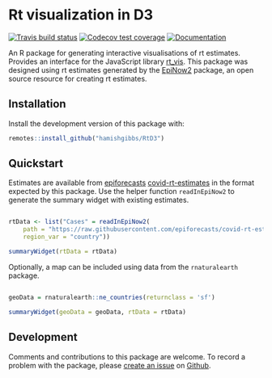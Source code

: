# Rt visualization in D3

[![Travis build status](https://travis-ci.com/hamishgibbs/RtD3.svg?branch=master)](https://travis-ci.com/hamishgibbs/RtD3)
[![Codecov test coverage](https://codecov.io/gh/hamishgibbs/RtD3/branch/master/graph/badge.svg)](https://codecov.io/gh/hamishgibbs/RtD3?branch=master)
[![Documentation](https://img.shields.io/badge/Package-documentation-lightgrey.svg?style=flat)](https://hamishgibbs.github.io/RtD3/)

An R package for generating interactive visualisations of rt estimates. Provides an interface for the JavaScript library [rt_vis](https://github.com/hamishgibbs/rt_vis). This package was designed using rt estimates generated by the [EpiNow2](https://epiforecasts.io/EpiNow2/) package, an open source resource for creating rt estimates.

## Installation

Install the development version of this package with:

``` r
remotes::install_github("hamishgibbs/RtD3")
```

## Quickstart

Estimates are available from [epiforecasts](https://epiforecasts.io/) [covid-rt-estimates](https://github.com/epiforecasts/covid-rt-estimates) in the format expected by this package. Use the helper function `readInEpiNow2` to generate the summary widget with existing estimates.

``` r

rtData <- list("Cases" = readInEpiNow2(
    path = "https://raw.githubusercontent.com/epiforecasts/covid-rt-estimates/master/national/cases/summary",
    region_var = "country"))

summaryWidget(rtData = rtData)

```

Optionally, a map can be included using data from the `rnaturalearth` package.

``` r

geoData = rnaturalearth::ne_countries(returnclass = 'sf')

summaryWidget(geoData = geoData, rtData = rtData)

```

## Development

Comments and contributions to this package are welcome. To record a problem with the package, please [create an issue](https://github.com/epiforecasts/RtD3/issues/new) on [Github](https://github.com/epiforecasts/RtD3). 

